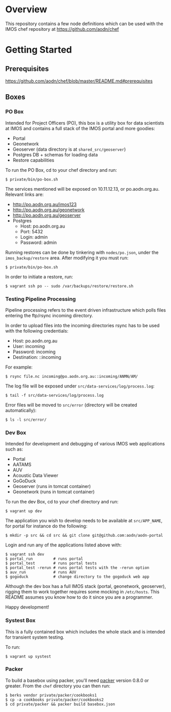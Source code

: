 # Overview

This repository contains a few node definitions which can be used with the IMOS
chef repository at https://github.com/aodn/chef

# Getting Started

## Prerequisites

https://github.com/aodn/chef/blob/master/README.md#prerequisites

## Boxes

### PO Box

Intended for Project Officers (PO), this box is a utility box for data
scientists at IMOS and contains a full stack of the IMOS portal and more
goodies:
 * Portal
 * Geonetwork
 * Geoserver (data directory is at `shared_src/geoserver`)
 * Postgres DB + schemas for loading data
 * Restore capabilities

To run the PO Box, cd to your chef directory and run:
```
$ private/bin/po-box.sh
```

The services mentioned will be exposed on 10.11.12.13, or po.aodn.org.au.
Relevant links are:
 * http://po.aodn.org.au/imos123
 * http://po.aodn.org.au/geonetwork
 * http://po.aodn.org.au/geoserver
 * Postgres
   * Host: po.aodn.org.au
   * Port: 5432
   * Login: admin
   * Password: admin

Running restores can be done by tinkering with `nodes/po.json`, under the
`imos_backup/restore` area. After modifying it you must run:
```
$ private/bin/po-box.sh
```

In order to initiate a restore, run:
```
$ vagrant ssh po -- sudo /var/backups/restore/restore.sh
```

### Testing Pipeline Processing

Pipeline processing refers to the event driven infrastructure which polls files
entering the ftp/rsync incoming directory.

In order to upload files into the incoming directories rsync has to be used
with the following credentials:
 * Host: po.aodn.org.au
 * User: incoming
 * Password: incoming
 * Destination: ::incoming

For example:
```
$ rsync file.nc incoming@po.aodn.org.au::incoming/ANMN/AM/
```

The log file will be exposed under `src/data-services/log/process.log`:
```
$ tail -f src/data-services/log/process.log
```

Error files will be moved to `src/error` (directory will be created automatically):
```
$ ls -l src/error/
```

### Dev Box

Intended for development and debugging of various IMOS web applications such as:
 * Portal
 * AATAMS
 * AUV
 * Acoustic Data Viewer
 * GoGoDuck
 * Geoserver (runs in tomcat container)
 * Geonetwork (runs in tomcat container)

To run the dev Box, cd to your chef directory and run:
```
$ vagrant up dev
```

The application you wish to develop needs to be available at `src/APP_NAME`,
for portal for instance do the following:
```
$ mkdir -p src && cd src && git clone git@github.com:aodn/aodn-portal
```

Login and run any of the applications listed above with:
```
$ vagrant ssh dev
$ portal_run         # runs portal
$ portal_test        # runs portal tests
$ portal_test -rerun # runs portal tests with the -rerun option
$ auv_run            # runs AUV
$ gogoduck           # change directory to the gogoduck web app
```

Although the dev box has a full IMOS stack (portal, geonetwork, geoserver),
rigging them to work together requires some mocking in `/etc/hosts`. This
README assumes you know how to do it since you are a programmer.

Happy development!

### Systest Box

This is a fully contained box which includes the whole stack and is intended
for transient system testing.

To run:
```
$ vagrant up systest
```

### Packer

To build a basebox using packer, you'll need [packer](http://www.packer.io)
version 0.8.0 or greater. From the `chef` directory you can then run:
```
$ berks vendor private/packer/cookbooks1
$ cp -a cookbooks private/packer/cookbooks2
$ cd private/packer && packer build basebox.json
```
